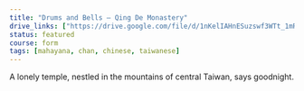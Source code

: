 ```yaml
---
title: "Drums and Bells – Qing De Monastery"
drive_links: ["https://drive.google.com/file/d/1nKelIAHnESuzswf3WTt_1mRt51jtN8Uh/view?usp=drivesdk"]
status: featured
course: form
tags: [mahayana, chan, chinese, taiwanese]
---
```


A lonely temple, nestled in the mountains of central Taiwan, says goodnight.
